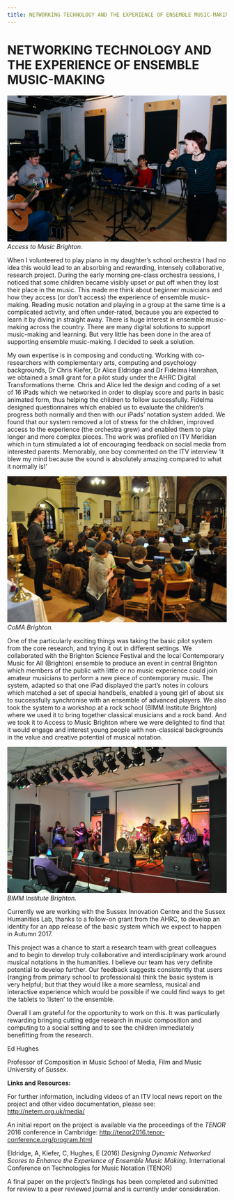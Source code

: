 ```yaml
---
title: NETWORKING TECHNOLOGY AND THE EXPERIENCE OF ENSEMBLE MUSIC-MAKING
---
```


# NETWORKING TECHNOLOGY AND THE EXPERIENCE OF ENSEMBLE MUSIC-MAKING

![Image](Images/NetTech_Image1.jpg)
_Access to Music Brighton._

When I volunteered to play piano in my daughter’s school orchestra I had no idea this would lead to an absorbing and rewarding, intensely collaborative, research project. During the early morning pre-class orchestra sessions, I noticed that some children became visibly upset or put off when they lost their place in the music. This made me think about beginner musicians and how they access (or don’t access) the experience of ensemble music-making. Reading music notation and playing in a group at the same time is a complicated activity, and often under-rated, because you are expected to learn it by diving in straight away. There is huge interest in ensemble music-making across the country. There are many digital solutions to support music-making and learning. But very little has been done in the area of supporting ensemble music-making. I decided to seek a solution.

My own expertise is in composing and conducting. Working with co-researchers with complementary arts, computing and psychology backgrounds, Dr Chris Kiefer, Dr Alice Eldridge and Dr Fidelma Hanrahan, we obtained a small grant for a pilot study under the AHRC Digital Transformations theme. Chris and Alice led the design and coding of a set of 16 iPads which we networked in order to display score and parts in basic animated form, thus helping the children to follow successfully. Fidelma designed questionnaires which enabled us to evaluate the children’s progress both normally and then with our iPads’ notation system added. We found that our system removed a lot of stress for the children, improved access to the experience (the orchestra grew) and enabled them to play longer and more complex pieces. The work was profiled on ITV Meridian which in turn stimulated a lot of encouraging feedback on social media from interested parents. Memorably, one boy commented on the ITV interview ‘it blew my mind because the sound is absolutely amazing compared to what it normally is!’

![Image](Images/NetTech_Image2.jpg)
_CoMA Brighton._

One of the particularly exciting things was taking the basic pilot system from the core research, and trying it out in different settings. We collaborated with the Brighton Science Festival and the local Contemporary Music for All (Brighton) ensemble to produce an event in central Brighton which members of the public with little or no music experience could join amateur musicians to perform a new piece of contemporary music. The system, adapted so that one iPad displayed the part’s notes in colours which matched a set of special handbells, enabled a young girl of about six to successfully synchronise with an ensemble of advanced players. We also took the system to a workshop at a rock school (BIMM Institute Brighton) where we used it to bring together classical musicians and a rock band. And we took it to Access to Music Brighton where we were delighted to find that it would engage and interest young people with non-classical backgrounds in the value and creative potential of musical notation.

![Image](Images/NetTech_Image3.jpg)				
_BIMM Institute Brighton._


Currently we are working with the Sussex Innovation Centre and the Sussex Humanities Lab,  thanks to a follow-on grant from the AHRC, to develop an identity for an app release of the basic system which we expect to happen in Autumn 2017.

This project was a chance to start a research team with great colleagues and to begin to develop truly collaborative and interdisciplinary work around musical notations in the humanities. I believe our team has very definite potential to develop further. Our feedback suggests consistently that users (ranging from primary school to professionals) think the basic system is very helpful; but that they would like a more seamless, musical and interactive experience which would be possible if we could find ways to get the tablets to ‘listen’ to the ensemble.

Overall I am grateful for the opportunity to work on this. It was particularly rewarding bringing cutting edge research in music composition and computing to a social setting and to see the children immediately benefitting from the research.

Ed Hughes

Professor of Composition in Music
School of Media, Film and Music
University of Sussex.

**Links and Resources:**

For further information, including videos of an ITV local news report on the project and other video documentation, please see: http://netem.org.uk/media/

An initial report on the project is available via the proceedings of the _TENOR_ 2016 conference in Cambridge: http://tenor2016.tenor-conference.org/program.html

Eldridge, A, Kiefer, C, Hughes, E (2016) _Designing Dynamic Networked Scores to Enhance the Experience of Ensemble Music Making._ International Conference on Technologies for Music Notation (TENOR)

A final paper on the project’s findings has been completed and submitted for review to a peer reviewed journal and is currently under consideration.
